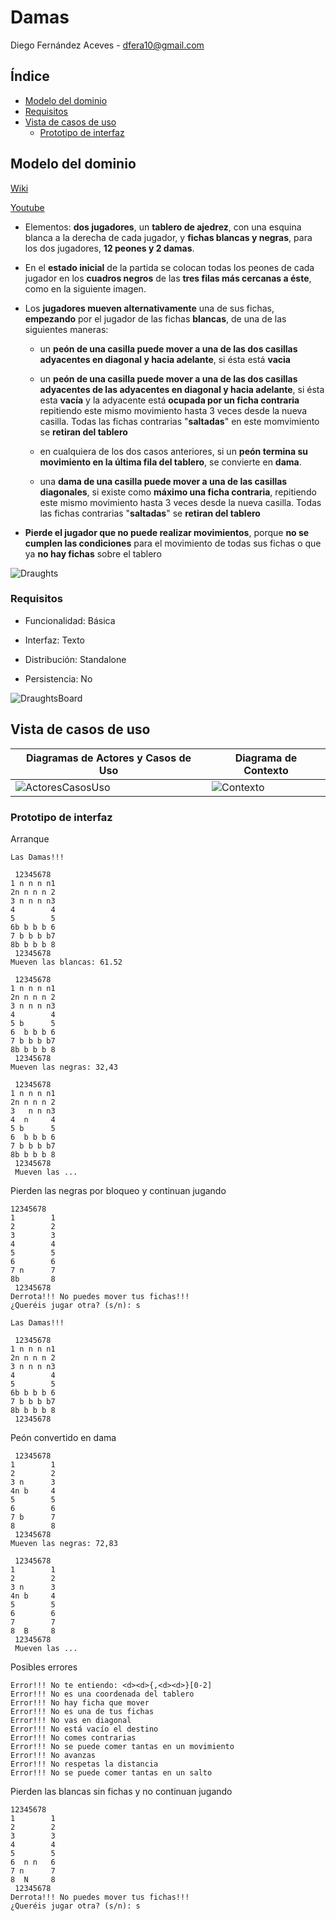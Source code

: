 # Damas
Diego Fernández Aceves - dfera10@gmail.com

## Índice
* [Modelo del dominio](#Modelo-del-dominio)
* [Requisitos](#Requisitos)
* [Vista de casos de uso](#Vista-de-casos-de-uso)
   * [Prototipo de interfaz](#Prototipo-de-interfaz)
   
## Modelo del dominio

[Wiki](https://en.wikipedia.org/wiki/Draughts)

[Youtube](https://www.youtube.com/watch?v=bN8VO8Nt0ws)

* Elementos: **dos jugadores**, un **tablero de ajedrez**, con una esquina blanca a la derecha de cada jugador, y **fichas blancas y negras**, para los dos jugadores, **12 peones y 2 damas**.

* En el **estado inicial** de la partida se colocan todas los peones de cada jugador en los **cuadros negros** de las **tres filas más cercanas a éste**, como en la siguiente imagen.

* Los **jugadores mueven alternativamente** una de sus fichas, **empezando** por el jugador de las fichas **blancas**, de una de las siguientes maneras:

    * un **peón de una casilla puede mover a una de las dos casillas adyacentes en diagonal y hacia adelante**, si ésta está **vacia**

    * un **peón de una casilla puede mover a una de las dos casillas adyacentes de las adyacentes en diagonal y hacia adelante**, si ésta esta **vacía** y la adyacente está **ocupada por un ficha contraria** repitiendo este mismo movimiento hasta 3 veces desde la nueva casilla. Todas las fichas contrarias "**saltadas**" en este momvimiento se **retiran del tablero**

    * en cualquiera de los dos casos anteriores, si un **peón termina su movimiento en la última fila del tablero**, se convierte en **dama**.

    * una **dama de una casilla puede mover a una de las casillas diagonales**, si existe como **máximo una ficha contraria**, repitiendo este mismo movimiento hasta 3 veces desde la nueva casilla. Todas las fichas contrarias "**saltadas**" se **retiran del tablero**

* **Pierde el jugador que no puede realizar movimientos**, porque **no se cumplen las condiciones** para el movimiento de todas sus fichas o que ya **no hay fichas** sobre el tablero

![Draughts](https://github.com/TheMercuryBeat/Draughts/blob/main/docs/images/draughtsModeloDominio.svg?raw=true)

### Requisitos
* Funcionalidad: Básica

* Interfaz: Texto

* Distribución: Standalone

* Persistencia: No

![DraughtsBoard](https://github.com/TheMercuryBeat/Draughts/blob/main/docs/images/draughts.jpg?raw=true)


## Vista de casos de uso
| Diagramas de Actores y Casos de Uso | Diagrama de Contexto           |
| ----------------------------------- | ------------------------------ |
| ![ActoresCasosUso](https://github.com/TheMercuryBeat/Draughts/blob/main/docs/images/diagramaActoresCasosUso.svg?raw=true) | ![Contexto](https://github.com/TheMercuryBeat/Draughts/blob/main/docs/images/diagtamaContexto.svg?raw=true) |

### Prototipo de interfaz

Arranque
```
Las Damas!!!

 12345678
1 n n n n1
2n n n n 2
3 n n n n3
4        4
5        5
6b b b b 6
7 b b b b7
8b b b b 8
 12345678
Mueven las blancas: 61.52

 12345678
1 n n n n1
2n n n n 2
3 n n n n3
4        4
5 b      5
6  b b b 6
7 b b b b7
8b b b b 8
 12345678
Mueven las negras: 32,43

 12345678
1 n n n n1
2n n n n 2
3   n n n3
4  n     4
5 b      5
6  b b b 6
7 b b b b7
8b b b b 8
 12345678
 Mueven las ...
```

Pierden las negras por bloqueo y continuan jugando
```
12345678
1        1
2        2
3        3
4        4
5        5
6        6
7 n      7
8b       8
 12345678
Derrota!!! No puedes mover tus fichas!!!
¿Queréis jugar otra? (s/n): s

Las Damas!!!

 12345678
1 n n n n1
2n n n n 2
3 n n n n3
4        4
5        5
6b b b b 6
7 b b b b7
8b b b b 8
 12345678
```

Peón convertido en dama
```
 12345678
1        1
2        2
3 n      3
4n b     4
5        5
6        6
7 b      7
8        8
 12345678
Mueven las negras: 72,83

 12345678
1        1
2        2
3 n      3
4n b     4
5        5
6        6
7        7
8  B     8
 12345678
 Mueven las ...
```

Posibles errores
```
Error!!! No te entiendo: <d><d>{,<d><d>}[0-2]
Error!!! No es una coordenada del tablero
Error!!! No hay ficha que mover
Error!!! No es una de tus fichas
Error!!! No vas en diagonal
Error!!! No está vacío el destino
Error!!! No comes contrarias
Error!!! No se puede comer tantas en un movimiento
Error!!! No avanzas
Error!!! No respetas la distancia
Error!!! No se puede comer tantas en un salto
```
Pierden las blancas sin fichas y no continuan jugando
```
12345678
1        1
2        2
3        3
4        4
5        5
6  n n   6
7 n      7
8  N     8
 12345678
Derrota!!! No puedes mover tus fichas!!!
¿Queréis jugar otra? (s/n): s
```